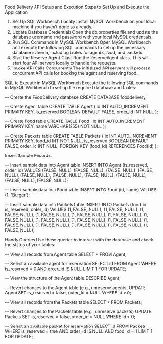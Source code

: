 Food Delivery API Setup and Execution
Steps to Set Up and Execute the Application
1. Set Up SQL Workbench Locally
Install MySQL Workbench on your local machine if you haven’t done so already.
2. Update Database Credentials
Open the db.properties file and update the database username and password with your local MySQL credentials.
3. Run SQL Commands in MySQL Workbench
Open MySQL Workbench and execute the following SQL commands to set up the necessary database schema, including tables for agents, food, and packets.
4. Start the Reserve Agent Class
Run the ReserveAgent class. This will start four API servers locally to handle the requests.
5. Invoke API Calls Concurrently
The initialized API servers will process concurrent API calls for booking the agent and reserving food.


SQL to Execute in MySQL Workbench
Execute the following SQL commands in MySQL Workbench to set up the required database and tables:


-- Create the FoodDelivery database
CREATE DATABASE fooddelivery;

-- Create Agent table
CREATE TABLE Agent (
    id INT AUTO_INCREMENT PRIMARY KEY,
    is_reserved BOOLEAN DEFAULT FALSE,
    order_id INT NULL
);

-- Create Food table
CREATE TABLE Food (
    id INT AUTO_INCREMENT PRIMARY KEY,
    name VARCHAR(255) NOT NULL
);

-- Create Packets table
CREATE TABLE Packets (
    id INT AUTO_INCREMENT PRIMARY KEY,
    food_id INT NOT NULL,
    is_reserved BOOLEAN DEFAULT FALSE,
    order_id INT NULL,
    FOREIGN KEY (food_id) REFERENCES Food(id)
);


Insert Sample Records:


-- Insert sample data into Agent table
INSERT INTO Agent (is_reserved, order_id)
VALUES
(FALSE, NULL),
(FALSE, NULL),
(FALSE, NULL),
(FALSE, NULL),
(FALSE, NULL),
(FALSE, NULL),
(FALSE, NULL),
(FALSE, NULL),
(FALSE, NULL),
(FALSE, NULL);

-- Insert sample data into Food table
INSERT INTO Food (id, name)
VALUES
(1, 'Burger');

-- Insert sample data into Packets table
INSERT INTO Packets (food_id, is_reserved, order_id)
VALUES
(1, FALSE, NULL),
(1, FALSE, NULL),
(1, FALSE, NULL),
(1, FALSE, NULL),
(1, FALSE, NULL),
(1, FALSE, NULL),
(1, FALSE, NULL),
(1, FALSE, NULL),
(1, FALSE, NULL),
(1, FALSE, NULL),
(1, FALSE, NULL),
(1, FALSE, NULL),
(1, FALSE, NULL),
(1, FALSE, NULL),
(1, FALSE, NULL);



Handy Queries
Use these queries to interact with the database and check the status of your tables:


-- View all records from Agent table
SELECT * FROM Agent;

-- Select an available agent for reservation
SELECT id FROM Agent WHERE is_reserved = 0 AND order_id IS NULL LIMIT 1 FOR UPDATE;

-- View the structure of the Agent table
DESCRIBE Agent;

-- Revert changes to the Agent table (e.g., unreserve agents)
UPDATE Agent SET is_reserved = false, order_id = NULL WHERE id > 0;

-- View all records from the Packets table
SELECT * FROM Packets;

-- Revert changes to the Packets table (e.g., unreserve packets)
UPDATE Packets SET is_reserved = false, order_id = NULL WHERE id > 0;

-- Select an available packet for reservation
SELECT id FROM Packets WHERE is_reserved = true AND order_id IS NULL AND food_id = 1 LIMIT 1 FOR UPDATE;
